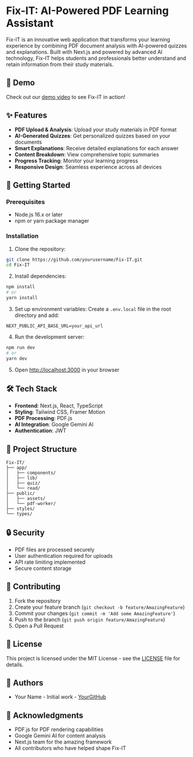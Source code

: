# Fix-IT: AI-Powered PDF Learning Assistant

Fix-IT is an innovative web application that transforms your learning experience by combining PDF document analysis with AI-powered quizzes and explanations. Built with Next.js and powered by advanced AI technology, Fix-IT helps students and professionals better understand and retain information from their study materials.

## 🎥 Demo

Check out our [demo video](public/Untitled%20video%20-%20Made%20with%20Clipchamp.mp4) to see Fix-IT in action!

## ✨ Features

- **PDF Upload & Analysis**: Upload your study materials in PDF format
- **AI-Generated Quizzes**: Get personalized quizzes based on your documents
- **Smart Explanations**: Receive detailed explanations for each answer
- **Content Breakdown**: View comprehensive topic summaries
- **Progress Tracking**: Monitor your learning progress
- **Responsive Design**: Seamless experience across all devices

## 🚀 Getting Started

### Prerequisites

- Node.js 16.x or later
- npm or yarn package manager

### Installation

1. Clone the repository:
```bash
git clone https://github.com/yourusername/Fix-IT.git
cd Fix-IT
```

2. Install dependencies:
```bash
npm install
# or
yarn install
```

3. Set up environment variables:
Create a `.env.local` file in the root directory and add:
```env
NEXT_PUBLIC_API_BASE_URL=your_api_url
```

4. Run the development server:
```bash
npm run dev
# or
yarn dev
```

5. Open [http://localhost:3000](http://localhost:3000) in your browser

## 🛠️ Tech Stack

- **Frontend**: Next.js, React, TypeScript
- **Styling**: Tailwind CSS, Framer Motion
- **PDF Processing**: PDF.js
- **AI Integration**: Google Gemini AI
- **Authentication**: JWT

## 📁 Project Structure

```
Fix-IT/
├── app/
│   ├── components/
│   ├── lib/
│   ├── quiz/
│   └── read/
├── public/
│   ├── assets/
│   └── pdf-worker/
├── styles/
└── types/
```

## 🔒 Security

- PDF files are processed securely
- User authentication required for uploads
- API rate limiting implemented
- Secure content storage

## 🤝 Contributing

1. Fork the repository
2. Create your feature branch (`git checkout -b feature/AmazingFeature`)
3. Commit your changes (`git commit -m 'Add some AmazingFeature'`)
4. Push to the branch (`git push origin feature/AmazingFeature`)
5. Open a Pull Request

## 📝 License

This project is licensed under the MIT License - see the [LICENSE](LICENSE) file for details.

## 👥 Authors

- Your Name - Initial work - [YourGitHub](https://github.com/abdiesu04)

## 🙏 Acknowledgments

- PDF.js for PDF rendering capabilities
- Google Gemini AI for content analysis
- Next.js team for the amazing framework
- All contributors who have helped shape Fix-IT

